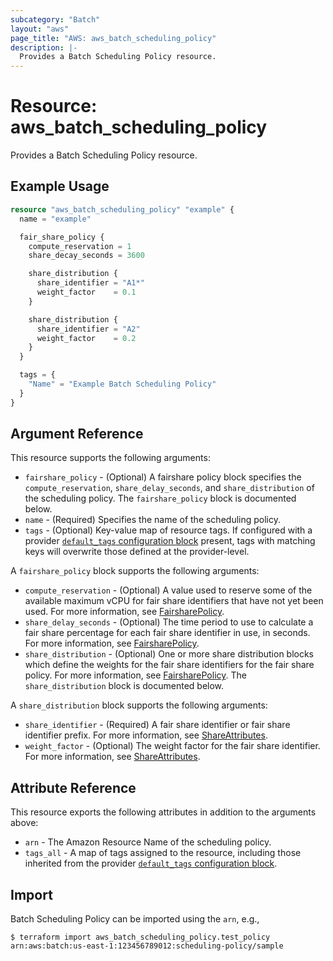 ```yaml
---
subcategory: "Batch"
layout: "aws"
page_title: "AWS: aws_batch_scheduling_policy"
description: |-
  Provides a Batch Scheduling Policy resource.
---
```


# Resource: aws_batch_scheduling_policy

Provides a Batch Scheduling Policy resource.

## Example Usage

```terraform
resource "aws_batch_scheduling_policy" "example" {
  name = "example"

  fair_share_policy {
    compute_reservation = 1
    share_decay_seconds = 3600

    share_distribution {
      share_identifier = "A1*"
      weight_factor    = 0.1
    }

    share_distribution {
      share_identifier = "A2"
      weight_factor    = 0.2
    }
  }

  tags = {
    "Name" = "Example Batch Scheduling Policy"
  }
}
```

## Argument Reference

This resource supports the following arguments:

* `fairshare_policy` - (Optional) A fairshare policy block specifies the `compute_reservation`, `share_delay_seconds`, and `share_distribution` of the scheduling policy. The `fairshare_policy` block is documented below.
* `name` - (Required) Specifies the name of the scheduling policy.
* `tags` - (Optional) Key-value map of resource tags. If configured with a provider [`default_tags` configuration block](https://registry.terraform.io/providers/hashicorp/aws/latest/docs#default_tags-configuration-block) present, tags with matching keys will overwrite those defined at the provider-level.

A `fairshare_policy` block supports the following arguments:

* `compute_reservation` - (Optional) A value used to reserve some of the available maximum vCPU for fair share identifiers that have not yet been used. For more information, see [FairsharePolicy](https://docs.aws.amazon.com/batch/latest/APIReference/API_FairsharePolicy.html).
* `share_delay_seconds` - (Optional) The time period to use to calculate a fair share percentage for each fair share identifier in use, in seconds. For more information, see [FairsharePolicy](https://docs.aws.amazon.com/batch/latest/APIReference/API_FairsharePolicy.html).
* `share_distribution` - (Optional) One or more share distribution blocks which define the weights for the fair share identifiers for the fair share policy. For more information, see [FairsharePolicy](https://docs.aws.amazon.com/batch/latest/APIReference/API_FairsharePolicy.html). The `share_distribution` block is documented below.

A `share_distribution` block supports the following arguments:

* `share_identifier` - (Required) A fair share identifier or fair share identifier prefix. For more information, see [ShareAttributes](https://docs.aws.amazon.com/batch/latest/APIReference/API_ShareAttributes.html).
* `weight_factor` - (Optional) The weight factor for the fair share identifier. For more information, see [ShareAttributes](https://docs.aws.amazon.com/batch/latest/APIReference/API_ShareAttributes.html).

## Attribute Reference

This resource exports the following attributes in addition to the arguments above:

* `arn` - The Amazon Resource Name of the scheduling policy.
* `tags_all` - A map of tags assigned to the resource, including those inherited from the provider [`default_tags` configuration block](https://registry.terraform.io/providers/hashicorp/aws/latest/docs#default_tags-configuration-block).

## Import

Batch Scheduling Policy can be imported using the `arn`, e.g.,

```
$ terraform import aws_batch_scheduling_policy.test_policy arn:aws:batch:us-east-1:123456789012:scheduling-policy/sample
```
